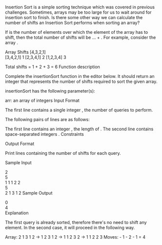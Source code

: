 Insertion Sort is a simple sorting technique which was covered in previous challenges. Sometimes, arrays may be too large for us to wait around for insertion sort to finish. Is there some other way we can calculate the number of shifts an Insertion Sort performs when sorting an array?

If  is the number of elements over which the  element of the array has to shift, then the total number of shifts will be  ... + . For example, consider the array .

Array		Shifts
[4,3,2,1]	
[3,4,2,1]	1
[2,3,4,1]	2
[1,2,3,4]	3

Total shifts = 1 + 2 + 3 = 6
Function description

Complete the insertionSort function in the editor below. It should return an integer that represents the number of shifts required to sort the given array.

insertionSort has the following parameter(s):

arr: an array of integers
Input Format

The first line contains a single integer , the number of queries to perform.

The following  pairs of lines are as follows:

The first line contains an integer , the length of .
The second line contains  space-separated integers .
Constraints

Output Format

Print  lines containing the number of shifts for each query.

Sample Input

2  
5  
1 1 1 2 2  
5  
2 1 3 1 2
Sample Output

0  
4   
Explanation

The first query is already sorted, therefore there's no need to shift any element. In the second case, it will proceed in the following way.

Array: 2 1 3 1 2 -> 1 2 3 1 2 -> 1 1 2 3 2 -> 1 1 2 2 3
Moves:   -        1       -    2         -  1            = 4
